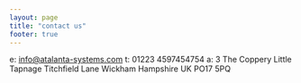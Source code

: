 ```yaml
---
layout: page
title: "contact us"
footer: true
---
```

 e: info@atalanta-systems.com
 t: 01223 4597454754
 a: 3 The Coppery
    Little Tapnage
    Titchfield Lane
    Wickham
    Hampshire
	UK
	PO17 5PQ